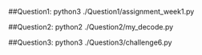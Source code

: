 ##Question1: 
python3
./Question1/assignment_week1.py

##Question2:
python2
./Question2/my_decode.py

##Question3:
python3
./Question3/challenge6.py